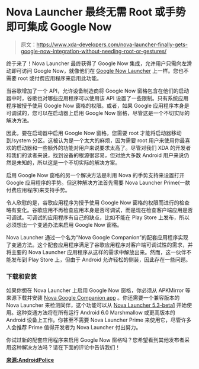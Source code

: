 # Nova Launcher 最终无需 Root 或手势即可集成 Google Now

> 原文：<https://www.xda-developers.com/nova-launcher-finally-gets-google-now-integration-without-needing-root-or-gestures/>

终于来了！Nova Launcher 最终获得了 Google Now 集成，允许用户只需向左滑动即可访问 Google Now，就像他们在 [Google Now Launcher](https://play.google.com/store/apps/details?id=com.google.android.launcher&hl=en) 上一样。您也不需要 root 或付费应用程序来启用此功能。

当谷歌增加了一个 API，允许设备制造商将 Google Now 窗格包含在他们的启动器中时，谷歌也对哪些应用程序可以使用该 API 设置了一些限制。只有系统应用程序被授予使用 Google Now 窗格的权限。或者，如果 Google 应用程序本身是可调试的，您可以在启动器上启用 Google Now 窗格，尽管这是一个不切实际的解决方法。

因此，要在启动器中启用 Google Now 窗格，您需要 root 才能将启动器移动到/system 分区。这被认为是一个太大的麻烦，因为需要 root 用户来使用你最喜欢的启动器和一些额外的功能对用户来说要求太高了。尽管对我们 XDA 的开发者和我们的读者来说，找到设备的根源很容易，但对绝大多数 Android 用户来说仍然是未知的，所以这是一个不切实际的解决方案。

启用 Google Now 窗格的另一个解决方法是利用 Nova 的手势支持来设置打开 Google 应用程序的手势。但这种解决方法首先需要 Nova Launcher Prime(一款付费应用程序)来支持手势。

令人欣慰的是，谷歌应用程序为授予使用 Google Now 窗格的权限而进行的检查略有变化。谷歌应用不再检查应用本身是否可调试，而是现在检查客户端应用是否可调试。可调试的应用程序有自己的缺点，比如不能在 Play Store 上发布，所以必须想出一个变通办法来启用 Google Now 窗格。

Nova Launcher 通过一个名为“Nova Google Companion”的配套应用程序实现了变通方法。这个配套应用程序满足了谷歌应用程序对客户端可调试性的需求，并将主要的 Nova Launcher 应用程序从这样的需求中解放出来。然而，这一伙伴不能发布到 Play Store 上，但由于 Android 允许轻松的侧装，因此存在一些问题。

### 下载和安装

如果你想在 Nova Launcher 上启用 Google Now 窗格，你必须从 APKMirror 等来源下载并安装 [Nova Google Companion app](http://www.apkmirror.com/apk/teslacoil-software/nova-google-companion/nova-google-companion-1-0-release/nova-google-companion-1-0-android-apk-download/) 。你还需要一个兼容版本的 Nova Launcher 来检测同伴，这个功能可以从 [Nova Launcher 5.3-beta1](http://www.apkmirror.com/apk/teslacoil-software/nova-launcher/nova-launcher-5-3-beta1-release/nova-launcher-5-3-beta1-android-apk-download/) 开始使用。这种变通方法将在所有运行 Android 6.0 Marshmallow 或更高版本的 Android 设备上工作。你甚至不需要 Nova Launcher Prime 来使用它，尽管许多人会推荐 Prime 值得开发者为 Nova Launcher 付出努力。

你试过新的配套应用程序来启用 Google Now 窗格吗？您希望看到其他发布者采用这种解决方法吗？请在下面的评论中告诉我们！

[**来源:AndroidPolice**](http://www.androidpolice.com/2017/06/14/exclusive-nova-launcher-finally-gets-google-now-integration-apk-download/)